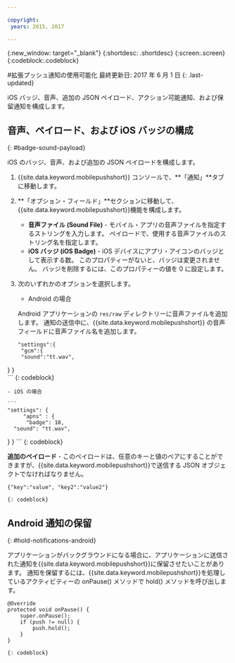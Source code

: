 ```yaml
---

copyright:
 years: 2015, 2017

---
```


{:new_window: target="_blank"}
{:shortdesc: .shortdesc}
{:screen:.screen}
{:codeblock:.codeblock}

#拡張プッシュ通知の使用可能化
最終更新日: 2017 年 6 月 1 日
{: .last-updated}

iOS バッジ、音声、追加の JSON ペイロード、アクション可能通知、および保留通知を構成します。

## 音声、ペイロード、および iOS バッジの構成
{: #badge-sound-payload}

iOS のバッジ、音声、および追加の JSON ペイロードを構成します。

1. {{site.data.keyword.mobilepushshort}} コンソールで、**「通知」**タブに移動します。
2. **「オプション・フィールド」**セクションに移動して、{{site.data.keyword.mobilepushshort}}機能を構成します。 
	- **音声ファイル (Sound File)** - モバイル・アプリの音声ファイルを指定するストリングを入力します。 ペイロードで、使用する音声ファイルのストリング名を指定します。
	- **iOS バッジ (iOS Badge)** - iOS デバイスにアプリ・アイコンのバッジとして表示する数。 このプロパティーがないと、バッジは変更されません。 バッジを削除するには、このプロパティーの値を 0 に設定します。
3. 次のいずれかのオプションを選択します。	
	- Android の場合

 	Android アプリケーションの `res/raw` ディレクトリーに音声ファイルを追加します。 通知の送信中に、{{site.data.keyword.mobilepushshort}} の音声フィールドに音声ファイル名を追加します。

	```
	"settings":{
     "gcm":{
     "sound":"tt.wav",
  }
		}  
	```	
	{: codeblock}	
	
	- iOS の場合

	```
	"settings": {
	     "apns" : {
	      "badge": 10,
      "sound": "tt.wav",
  }
	}
	``` 
		{: codeblock}
		
**追加のペイロード** - このペイロードは、任意のキーと値のペアにすることができますが、{{site.data.keyword.mobilepushshort}}で送信する JSON オブジェクトでなければなりません。

```
{"key":"value", "key2":"value2"}
```
	{: codeblock}

## Android 通知の保留 
{: #hold-notifications-android}

アプリケーションがバックグラウンドになる場合に、アプリケーションに送信された通知を{{site.data.keyword.mobilepushshort}}に保留させたいことがあります。 通知を保留するには、{{site.data.keyword.mobilepushshort}}を処理しているアクティビティーの onPause() メソッドで hold() メソッドを呼び出します。

```
@Override
protected void onPause() {
    super.onPause();
    if (push != null) {
        push.hold();
    }
} 
```
	{: codeblock}

    
